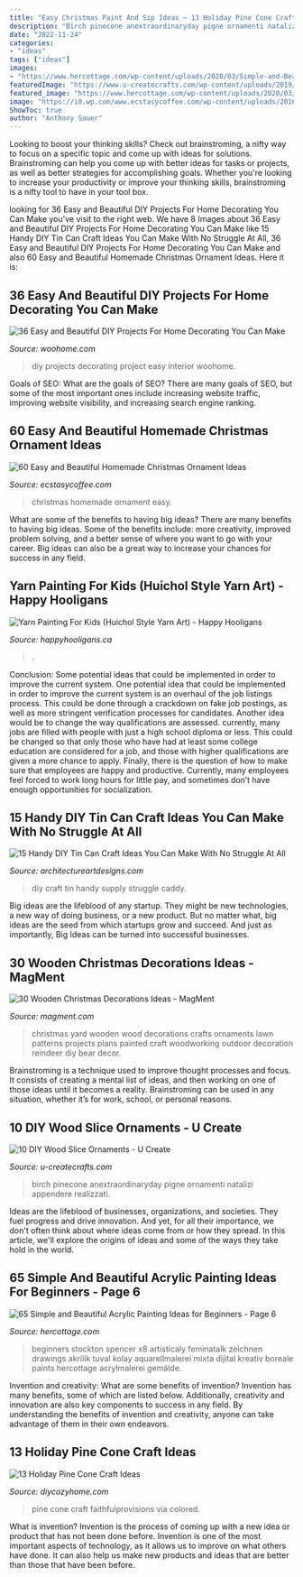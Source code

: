 ```yaml
---
title: "Easy Christmas Paint And Sip Ideas ~ 13 Holiday Pine Cone Craft Ideas"
description: "Birch pinecone anextraordinaryday pigne ornamenti natalizi appendere realizzati"
date: "2022-11-24"
categories:
- "ideas"
tags: ["ideas"]
images:
- "https://www.hercottage.com/wp-content/uploads/2020/03/Simple-and-Beautiful-Acrylic-Painting-Ideas-for-Beginners-67.jpg"
featuredImage: "https://www.u-createcrafts.com/wp-content/uploads/2019/11/DIY-natural-rustic-Christmas-tree-decorations.-Dont-miss-the-tutorial-for-making-these-pretty-birch-and-pine-cone-ornaments-AnExtraordinaryDay.net_-467x700.jpg"
featured_image: "https://www.hercottage.com/wp-content/uploads/2020/03/Simple-and-Beautiful-Acrylic-Painting-Ideas-for-Beginners-67.jpg"
image: "https://i0.wp.com/www.ecstasycoffee.com/wp-content/uploads/2016/11/Homemade-Christmas-Ornaments53.jpg?resize=564%2C757&amp;ssl=1"
ShowToc: true
author: "Anthony Sauer"
---
```



Looking to boost your thinking skills? Check out brainstroming, a nifty way to focus on a specific topic and come up with ideas for solutions. Brainstroming can help you come up with better ideas for tasks or projects, as well as better strategies for accomplishing goals. Whether you're looking to increase your productivity or improve your thinking skills, brainstroming is a nifty tool to have in your tool box.

	

		
looking for 36 Easy and Beautiful DIY Projects For Home Decorating You Can Make you've visit to the right web. We have 8 Images about 36 Easy and Beautiful DIY Projects For Home Decorating You Can Make like 15 Handy DIY Tin Can Craft Ideas You Can Make With No Struggle At All, 36 Easy and Beautiful DIY Projects For Home Decorating You Can Make and also 60 Easy and Beautiful Homemade Christmas Ornament Ideas. Here it is:
		
    
## 36 Easy And Beautiful DIY Projects For Home Decorating You Can Make

<img loading=lazy src="http://www.woohome.com/wp-content/uploads/2015/01/DIY-project-for-homedecor-woohome-30.jpg" onerror="this.onerror=null;this.src='https://tse4.mm.bing.net/th?id=OIP.66gJl9wpZ1uX6db2DomHAwHaJ4&amp;pid=15.1';" alt="36 Easy and Beautiful DIY Projects For Home Decorating You Can Make">

_Source: woohome.com_

>diy projects decorating project easy interior woohome. 

	

Goals of SEO: What are the goals of SEO?
There are many goals of SEO, but some of the most important ones include increasing website traffic, improving website visibility, and increasing search engine ranking.

    
## 60 Easy And Beautiful Homemade Christmas Ornament Ideas

<img loading=lazy src="https://i0.wp.com/www.ecstasycoffee.com/wp-content/uploads/2016/11/Homemade-Christmas-Ornaments53.jpg?resize=564%2C757&amp;ssl=1" onerror="this.onerror=null;this.src='https://tse4.mm.bing.net/th?id=OIP.cvAMKRbVecifQaEJMpz_aAHaJ8&amp;pid=15.1';" alt="60 Easy and Beautiful Homemade Christmas Ornament Ideas">

_Source: ecstasycoffee.com_

>christmas homemade ornament easy. 

	

What are some of the benefits to having big ideas?
There are many benefits to having big ideas. Some of the benefits include: more creativity, improved problem solving, and a better sense of where you want to go with your career. Big ideas can also be a great way to increase your chances for success in any field.

    
## Yarn Painting For Kids (Huichol Style Yarn Art) - Happy Hooligans

<img loading=lazy src="https://happyhooligans.ca/wp-content/uploads/2020/06/owl-and-flower-art-on-styrofoam-tray-made-with-yarn.jpg" onerror="this.onerror=null;this.src='https://tse2.mm.bing.net/th?id=OIP.TY2_Sd7xuiss_7qX961DsQHaLH&amp;pid=15.1';" alt="Yarn Painting For Kids (Huichol Style Yarn Art) - Happy Hooligans">

_Source: happyhooligans.ca_

>. 

	

Conclusion: Some potential ideas that could be implemented in order to improve the current system.
One potential idea that could be implemented in order to improve the current system is an overhaul of the job listings process. This could be done through a crackdown on fake job postings, as well as more stringent verification processes for candidates. Another idea would be to change the way qualifications are assessed. currently, many jobs are filled with people with just a high school diploma or less. This could be changed so that only those who have had at least some college education are considered for a job, and those with higher qualifications are given a more chance to apply. Finally, there is the question of how to make sure that employees are happy and productive. Currently, many employees feel forced to work long hours for little pay, and sometimes don’t have enough opportunities for socialization.

    
## 15 Handy DIY Tin Can Craft Ideas You Can Make With No Struggle At All

<img loading=lazy src="https://www.architectureartdesigns.com/wp-content/uploads/2019/05/15-Handy-DIY-Tin-Can-Craft-Ideas-You-Can-Make-With-No-Struggle-At-All-15.jpg" onerror="this.onerror=null;this.src='https://tse3.mm.bing.net/th?id=OIP.KATgEwfqufjLn6UuXijOUQHaJ3&amp;pid=15.1';" alt="15 Handy DIY Tin Can Craft Ideas You Can Make With No Struggle At All">

_Source: architectureartdesigns.com_

>diy craft tin handy supply struggle caddy. 

	

Big ideas are the lifeblood of any startup. They might be new technologies, a new way of doing business, or a new product. But no matter what, big ideas are the seed from which startups grow and succeed. And just as importantly, Big Ideas can be turned into successful businesses.

    
## 30 Wooden Christmas Decorations Ideas - MagMent

<img loading=lazy src="http://magment.com/wp-content/uploads/2016/10/Christmas-Wood-Yard-Art-Crafts.jpg" onerror="this.onerror=null;this.src='https://tse1.mm.bing.net/th?id=OIP.E7HKZFzUqFMCroQzE4O2ZAHaLW&amp;pid=15.1';" alt="30 Wooden Christmas Decorations Ideas - MagMent">

_Source: magment.com_

>christmas yard wooden wood decorations crafts ornaments lawn patterns projects plans painted craft woodworking outdoor decoration reindeer diy bear decor. 

	

Brainstroming is a technique used to improve thought processes and focus. It consists of creating a mental list of ideas, and then working on one of those ideas until it becomes a reality. Brainstroming can be used in any situation, whether it’s for work, school, or personal reasons.

    
## 10 DIY Wood Slice Ornaments - U Create

<img loading=lazy src="https://www.u-createcrafts.com/wp-content/uploads/2019/11/DIY-natural-rustic-Christmas-tree-decorations.-Dont-miss-the-tutorial-for-making-these-pretty-birch-and-pine-cone-ornaments-AnExtraordinaryDay.net_-467x700.jpg" onerror="this.onerror=null;this.src='https://tse2.mm.bing.net/th?id=OIP.a-f9lqRdU_1d0cG1YRhmOQAAAA&amp;pid=15.1';" alt="10 DIY Wood Slice Ornaments - U Create">

_Source: u-createcrafts.com_

>birch pinecone anextraordinaryday pigne ornamenti natalizi appendere realizzati. 

	

Ideas are the lifeblood of businesses, organizations, and societies. They fuel progress and drive innovation. And yet, for all their importance, we don't often think about where ideas come from or how they spread. In this article, we'll explore the origins of ideas and some of the ways they take hold in the world.

    
## 65 Simple And Beautiful Acrylic Painting Ideas For Beginners - Page 6

<img loading=lazy src="https://www.hercottage.com/wp-content/uploads/2020/03/Simple-and-Beautiful-Acrylic-Painting-Ideas-for-Beginners-67.jpg" onerror="this.onerror=null;this.src='https://tse4.mm.bing.net/th?id=OIP.QUmN0a2lF_FWsb9JfQ1GbgHaJ4&amp;pid=15.1';" alt="65 Simple and Beautiful Acrylic Painting Ideas for Beginners - Page 6">

_Source: hercottage.com_

>beginners stockton spencer x8 artisticaly feminatalk zeichnen drawings akrilik tuval kolay aquarellmalerei mixta dijital kreativ boreale paints hercottage acrylmalerei gemälde. 

	

Invention and creativity: What are some benefits of invention?
Invention has many benefits, some of which are listed below. Additionally, creativity and innovation are also key components to success in any field. By understanding the benefits of invention and creativity, anyone can take advantage of them in their own endeavors.

    
## 13 Holiday Pine Cone Craft Ideas

<img loading=lazy src="https://diycozyhome.com/wp-content/uploads/2017/10/colored-handing-pine-cone.jpg" onerror="this.onerror=null;this.src='https://tse3.mm.bing.net/th?id=OIP.tS95uz6_Zzv2tyRQ2DffwQHaLH&amp;pid=15.1';" alt="13 Holiday Pine Cone Craft Ideas">

_Source: diycozyhome.com_

>pine cone craft faithfulprovisions via colored. 

	

What is invention?
Invention is the process of coming up with a new idea or product that has not been done before. Invention is one of the most important aspects of technology, as it allows us to improve on what others have done. It can also help us make new products and ideas that are better than those that have been before.

